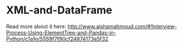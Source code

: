 # XML-and-DataFrame
Read more about it here: http://www.aishamahmoud.com/#!Interview-Process-Using-ElementTree-and-Pandas-in-Python/c1a1n/5559f7f90cf24874173e5f32
